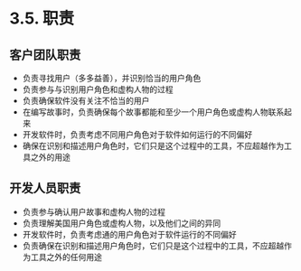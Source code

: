 # 3.5. 职责

## 客户团队职责

- 负责寻找用户（多多益善），并识别恰当的用户角色
- 负责参与与识别用户角色和虚构人物的过程
- 负责确保软件没有关注不恰当的用户
- 在编写故事时，负责确保每个故事都能和至少一个用户角色或虚构人物联系起来
- 开发软件时，负责考虑不同用户角色对于软件如何运行的不同偏好
- 确保在识别和描述用户角色时，它们只是这个过程中的工具，不应超越作为工具之外的用途

## 开发人员职责

- 负责参与确认用户故事和虚构人物的过程
- 负责理解美国用户角色或虚构人物，以及他们之间的异同
- 开发软件时，负责考虑通的用户角色对于软件运行的不同偏好
- 负责确保在识别和描述用户角色时，它们只是这个过程中的工具，不应超越作为工具之外的任何用途
